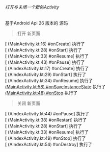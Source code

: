 ###### 打开与关闭一个新的Activity

基于Android Api 26 版本的 源码

> 打开 新页面

[ (MainActivity.kt:16) #onCreate] 执行了  
[ (MainActivity.kt:28) #onStart] 执行了  
[ (MainActivity.kt:33) #onResume] 执行了  
[ (MainActivity.kt:43) #onPause] 执行了  
[ (AIndexActivity.kt:17) #onCreate] 执行了  
[ (AIndexActivity.kt:29) #onStart] 执行了  
[ (AIndexActivity.kt:34) #onResume] 执行了  
[ (MainActivity.kt:58) #onSaveInstanceState](lc_onSaveInstanceState.md) 执行了  
[ (MainActivity.kt:48) #onStop](lc_onStop.md) 执行了  

> 关闭 新页面

[ (AIndexActivity.kt:44) #onPause] 执行了  
[ (MainActivity.kt:38) #onRestart] 执行了  
[ (MainActivity.kt:28) #onStart] 执行了  
[ (MainActivity.kt:33) #onResume] 执行了  
[ (AIndexActivity.kt:49) #onStop] 执行了  
[ (AIndexActivity.kt:54) #onDestroy]  执行了  

